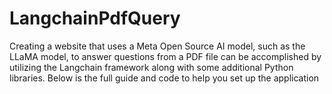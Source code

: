 # LangchainPdfQuery
Creating a website that uses a Meta Open Source AI model, such as the LLaMA model, to answer questions from a PDF file can be accomplished by utilizing the Langchain framework along with some additional Python libraries. Below is the full guide and code to help you set up the application
